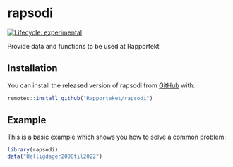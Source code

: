 # rapsodi

<!-- badges: start -->
[![Lifecycle: experimental](https://img.shields.io/badge/lifecycle-experimental-orange.svg)](https://www.tidyverse.org/lifecycle/#experimental)
<!-- badges: end -->

Provide data and functions to be used at Rapportekt

## Installation

You can install the released version of rapsodi from [GitHub](https://github.com) with:

``` r
remotes::install_github("Rapporteket/rapsodi")
```

## Example

This is a basic example which shows you how to solve a common problem:

``` r
library(rapsodi)
data("Helligdager2008til2022")
```

